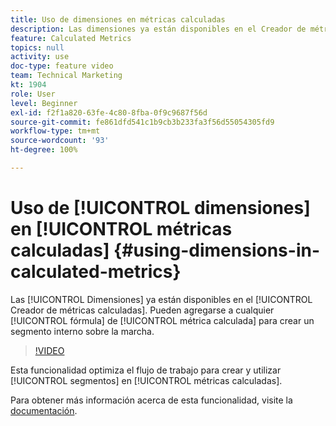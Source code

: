 ```yaml
---
title: Uso de dimensiones en métricas calculadas
description: Las dimensiones ya están disponibles en el Creador de métricas calculadas. Se pueden agregar a cualquier fórmula de métrica calculada para crear un segmento interno sobre la marcha.
feature: Calculated Metrics
topics: null
activity: use
doc-type: feature video
team: Technical Marketing
kt: 1904
role: User
level: Beginner
exl-id: f2f1a820-63fe-4c80-8fba-0f9c9687f56d
source-git-commit: fe861dfd541c1b9cb3b233fa3f56d55054305fd9
workflow-type: tm+mt
source-wordcount: '93'
ht-degree: 100%

---
```


# Uso de [!UICONTROL dimensiones] en [!UICONTROL métricas calculadas] {#using-dimensions-in-calculated-metrics}

Las [!UICONTROL Dimensiones] ya están disponibles en el [!UICONTROL Creador de métricas calculadas]. Pueden agregarse a cualquier [!UICONTROL fórmula] de [!UICONTROL métrica calculada] para crear un segmento interno sobre la marcha.

>[!VIDEO](https://video.tv.adobe.com/v/23723/?quality=12)

Esta funcionalidad optimiza el flujo de trabajo para crear y utilizar [!UICONTROL segmentos] en [!UICONTROL métricas calculadas].

Para obtener más información acerca de esta funcionalidad, visite la [documentación](https://experienceleague.adobe.com/docs/analytics/components/calculated-metrics/calcmetrics-workflow/cm-build-metrics.html?lang=es).
